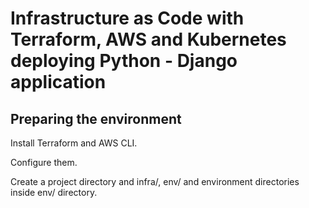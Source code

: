# Infrastructure as Code with Terraform, AWS and Kubernetes deploying Python - Django application

## Preparing the environment

Install Terraform and AWS CLI.

Configure them.

Create a project directory and infra/, env/ and environment directories inside env/ directory.

